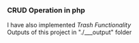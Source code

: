 ### CRUD Operation in php
I have also implemented *Trash Functionality*\
Outputs of this project in "./___output" folder
